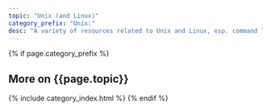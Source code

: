 ```yaml
---
topic: "Unix (and Linux)"
category_prefix: "Unix:"
desc: "A variety of resources related to Unix and Linux, esp. command line tools"
---
```



{% if page.category_prefix %}
   <h2> More on {{page.topic}}</h2>
   {% include category_index.html %}
{% endif %}

